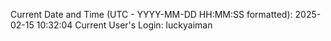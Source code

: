 Current Date and Time (UTC - YYYY-MM-DD HH:MM:SS formatted): 2025-02-15 10:32:04
Current User's Login: luckyaiman

